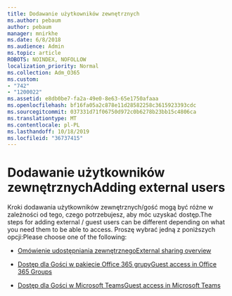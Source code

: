 ```yaml
---
title: Dodawanie użytkowników zewnętrznych
ms.author: pebaum
author: pebaum
manager: mnirkhe
ms.date: 6/8/2018
ms.audience: Admin
ms.topic: article
ROBOTS: NOINDEX, NOFOLLOW
localization_priority: Normal
ms.collection: Adm_O365
ms.custom:
- "742"
- "1200022"
ms.assetid: e8db0be7-fa2a-49e0-8e63-65e1750afaaa
ms.openlocfilehash: bf16fa05a2c878e11d28582258c3615923393cdc
ms.sourcegitcommit: 037331d71f06750d972c0b6278b23bb15c4806ca
ms.translationtype: MT
ms.contentlocale: pl-PL
ms.lasthandoff: 10/18/2019
ms.locfileid: "36737415"
---
```

# <a name="adding-external-users"></a><span data-ttu-id="f66e4-102">Dodawanie użytkowników zewnętrznych</span><span class="sxs-lookup"><span data-stu-id="f66e4-102">Adding external users</span></span>

<span data-ttu-id="f66e4-103">Kroki dodawania użytkowników zewnętrznych/gość mogą być różne w zależności od tego, czego potrzebujesz, aby móc uzyskać dostęp.</span><span class="sxs-lookup"><span data-stu-id="f66e4-103">The steps for adding external / guest users can be different depending on what you need them to be able to access.</span></span> <span data-ttu-id="f66e4-104">Proszę wybrać jedną z poniższych opcji:</span><span class="sxs-lookup"><span data-stu-id="f66e4-104">Please choose one of the following:</span></span>
  
- [<span data-ttu-id="f66e4-105">Omówienie udostępniania zewnętrznego</span><span class="sxs-lookup"><span data-stu-id="f66e4-105">External sharing overview</span></span>](https://docs.microsoft.com/sharepoint/external-sharing-overview)

- [<span data-ttu-id="f66e4-106">Dostęp dla Gości w pakiecie Office 365 grupy</span><span class="sxs-lookup"><span data-stu-id="f66e4-106">Guest access in Office 365 Groups</span></span>](https://support.office.com/en-gb/article/guest-access-in-office-365-groups-bfc7a840-868f-4fd6-a390-f347bf51aff6)

- [<span data-ttu-id="f66e4-107">Dostęp dla Gości w Microsoft Teams</span><span class="sxs-lookup"><span data-stu-id="f66e4-107">Guest access in Microsoft Teams</span></span>](https://docs.microsoft.com/microsoftteams/guest-access-checklist)
